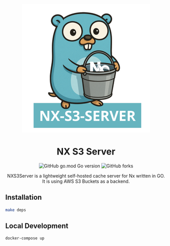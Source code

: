 <div align="center">

<img src="readme/nx-s3-server-transparent.png" width="400px">

# NX S3 Server

![GitHub go.mod Go version](https://img.shields.io/github/go-mod/go-version/mjarmoc/nx-s3-server?style=flat)
![GitHub forks](https://img.shields.io/github/forks/mjarmoc/nx-s3-server?style=flat)

NXS3Server is a lightweight self-hosted cache server for Nx written in GO.<br/>
It is using AWS S3 Buckets as a backend.

</div>

## Installation

```sh
make deps
```

## Local Development

```sh
docker-compose up
```
